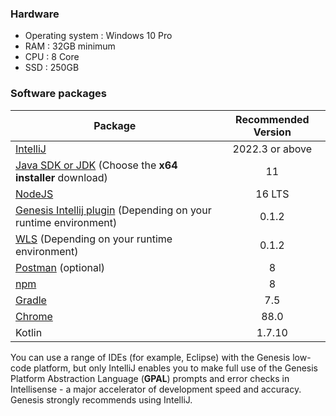 ### Hardware

* Operating system : Windows 10 Pro
* RAM : 32GB minimum
* CPU : 8 Core
* SSD : 250GB

### Software packages

| Package	                                                                                                      |  Recommended Version   | 
|-----------------------------------------------------------------------------------------------------------------|:------------------:|
| [IntelliJ](https://www.jetbrains.com/idea/download/?fromIDE=#section=windows)	                                  | 2022.3 or above    |
| [Java SDK or JDK](https://www.oracle.com/java/technologies/downloads/) (Choose the **x64 installer** download) |         11         |
| [NodeJS](https://nodejs.org/download/release/latest-gallium/)                                                   |       16 LTS       |
| [Genesis Intellij plugin](../../../server/tooling/intellij-plugin/) (Depending on your runtime environment)                                            |        0.1.2       |
| [WLS](https://learn.microsoft.com/en-us/windows/wsl/install) (Depending on your runtime environment)                                            |        0.1.2       |
| [Postman](https://www.postman.com/downloads/) (optional)	                                                      |         8          | 
| [npm](https://docs.npmjs.com/cli/v6/commands/npm-install)                                                       | 8                  |
| [Gradle](https://gradle.org/install/)                                                                           | 7.5                |
| [Chrome](https://www.google.com/intl/pt-BR/chrome/)                                                             | 88.0               |
| Kotlin                                                                                                          | 1.7.10             |       

You can use a range of IDEs (for example, Eclipse) with the Genesis low-code platform, but only IntelliJ enables you to make full use of the Genesis Platform Abstraction Language (**GPAL**) prompts and error checks in Intellisense - a major accelerator of development speed and accuracy. Genesis strongly recommends using IntelliJ.

